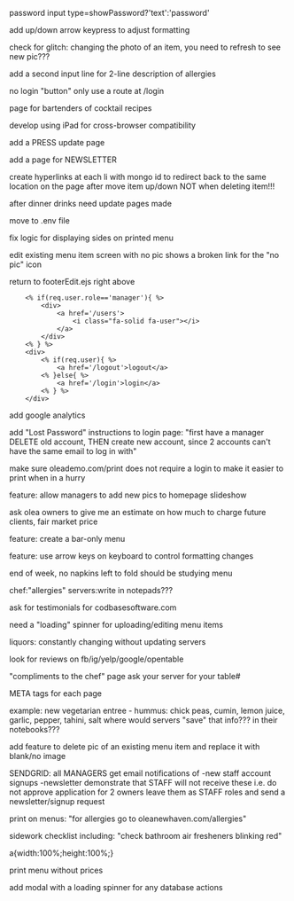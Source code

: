 
password input
type=showPassword?'text':'password'

add up/down arrow keypress to adjust formatting

check for glitch:
changing the photo of an item,
you need to refresh to see new pic???

add a second input line for 2-line description of allergies

no login "button"
only use a route at /login

page for bartenders of cocktail recipes

develop using iPad for cross-browser compatibility

add a PRESS update page

add a page for NEWSLETTER

create hyperlinks at each li with mongo id
to redirect back to the same location on the page
after move item up/down
NOT when deleting item!!!

after dinner drinks need update pages made

move to .env file

fix logic for displaying sides on printed menu

edit existing menu item screen with no pic
shows a broken link for the "no pic" icon

return to footerEdit.ejs 
right above </footer>

        <% if(req.user.role=='manager'){ %>
            <div>
                <a href='/users'>
                    <i class="fa-solid fa-user"></i>
                </a>
            </div>
        <% } %>
        <div>
            <% if(req.user){ %>
                <a href='/logout'>logout</a>
            <% }else{ %>
                <a href='/login'>login</a>
            <% } %>
        </div>

add google analytics

add "Lost Password" instructions to login page:
"first have a manager DELETE old account, THEN create new 
account, since 2 accounts can't have the same email
to log in with"

make sure oleademo.com/print does not require a login
to make it easier to print when in a hurry

feature: allow managers to add new pics to homepage slideshow

ask olea owners to give me an estimate on how much to 
charge future clients, fair market price

feature: create a bar-only menu

feature: use arrow keys on keyboard to control formatting 
changes

end of week, no napkins left to fold
should be studying menu

chef:"allergies"
servers:write in notepads???

ask for testimonials for codbasesoftware.com

need a "loading" spinner for uploading/editing menu items

liquors: constantly changing without updating servers

look for reviews on fb/ig/yelp/google/opentable

"compliments to the chef" page
ask your server for your table#

META tags for each page

example: new vegetarian entree - 
hummus: chick peas, cumin, lemon juice, garlic, pepper, tahini, salt
where would servers "save" that info???
in their notebooks???

add feature to delete pic of an existing menu item
and replace it with blank/no image

SENDGRID:
all MANAGERS get email notifications of
-new staff account signups
-newsletter
demonstrate that STAFF will not receive these
i.e. do not approve application for 2 owners
leave them as STAFF roles
and send a newsletter/signup request

print on menus:
"for allergies go to oleanewhaven.com/allergies"

sidework checklist including:
"check bathroom air fresheners blinking red"

a{width:100%;height:100%;}
<a href=''></a>

print menu without prices

add modal with a loading spinner for any database actions